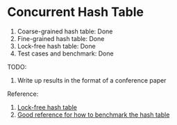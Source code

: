 # Concurrent Hash Table

1. Coarse-grained hash table: Done
2. Fine-grained hash table: Done
3. Lock-free hash table: Done
4. Test cases and benchmark: Done

TODO:
1. Write up results in the format of a conference paper

Reference:
1. [Lock-free hash table](https://docs.rs/crate/crossbeam/0.2.4/source/hash-and-skip.pdf)
2. [Good reference for how to benchmark the hash table](https://github.com/xinzhu-cai/418project.github.io)